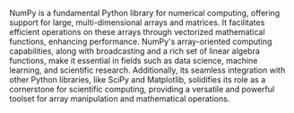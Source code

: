 NumPy is a fundamental Python library for numerical computing, offering support for large, multi-dimensional arrays and matrices. It facilitates efficient operations on these arrays through vectorized mathematical functions, enhancing performance. NumPy's array-oriented computing capabilities, along with broadcasting and a rich set of linear algebra functions, make it essential in fields such as data science, machine learning, and scientific research. Additionally, its seamless integration with other Python libraries, like SciPy and Matplotlib, solidifies its role as a cornerstone for scientific computing, providing a versatile and powerful toolset for array manipulation and mathematical operations.
